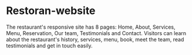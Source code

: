 # Restoran-website
The restaurant's responsive site has 8 pages: Home, About, Services, Menu, Reservation, Our team, Testimonials and Contact. Visitors can learn about the restaurant's history, services, menu, book, meet the team, read testimonials and get in touch easily.
